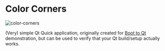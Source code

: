 # Color Corners

![color-corners](/img/main-screen.png "Color Corners screenshot")

(Very) simple Qt Quick application, originally created for [Boot to Qt](https://decovar.dev/blog/2016/07/25/b2qt-raspberry-pi/) demonstration, but can be used to verify that your Qt build/setup actually works.
